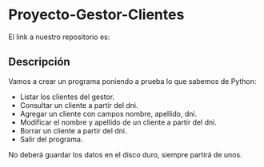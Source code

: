 # Proyecto-Gestor-Clientes
El link a nuestro repositorio es: 

## Descripción
Vamos a crear un programa poniendo a prueba lo que sabemos de Python:

- Listar los clientes del gestor.
- Consultar un cliente a partir del dni.
- Agregar un cliente con campos nombre, apellido, dni.
- Modificar el nombre y apellido de un cliente a partir del dni.
- Borrar un cliente a partir del dni.
- Salir del programa.

No deberá guardar los datos en el disco duro, siempre partirá de unos.
